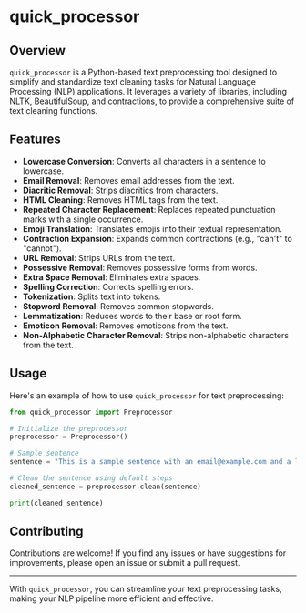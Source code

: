 # quick_processor

## Overview

`quick_processor` is a Python-based text preprocessing tool designed to simplify and standardize text cleaning tasks for Natural Language Processing (NLP) applications. It leverages a variety of libraries, including NLTK, BeautifulSoup, and contractions, to provide a comprehensive suite of text cleaning functions.

## Features

- **Lowercase Conversion**: Converts all characters in a sentence to lowercase.
- **Email Removal**: Removes email addresses from the text.
- **Diacritic Removal**: Strips diacritics from characters.
- **HTML Cleaning**: Removes HTML tags from the text.
- **Repeated Character Replacement**: Replaces repeated punctuation marks with a single occurrence.
- **Emoji Translation**: Translates emojis into their textual representation.
- **Contraction Expansion**: Expands common contractions (e.g., "can't" to "cannot").
- **URL Removal**: Strips URLs from the text.
- **Possessive Removal**: Removes possessive forms from words.
- **Extra Space Removal**: Eliminates extra spaces.
- **Spelling Correction**: Corrects spelling errors.
- **Tokenization**: Splits text into tokens.
- **Stopword Removal**: Removes common stopwords.
- **Lemmatization**: Reduces words to their base or root form.
- **Emoticon Removal**: Removes emoticons from the text.
- **Non-Alphabetic Character Removal**: Strips non-alphabetic characters from the text.

## Usage

Here's an example of how to use `quick_processor` for text preprocessing:

```python
from quick_processor import Preprocessor

# Initialize the preprocessor
preprocessor = Preprocessor()

# Sample sentence
sentence = "This is a sample sentence with an email@example.com and a link http://example.com ðŸ˜Š"

# Clean the sentence using default steps
cleaned_sentence = preprocessor.clean(sentence)

print(cleaned_sentence)
```

## Contributing

Contributions are welcome! If you find any issues or have suggestions for improvements, please open an issue or submit a pull request.

---

With `quick_processor`, you can streamline your text preprocessing tasks, making your NLP pipeline more efficient and effective.
